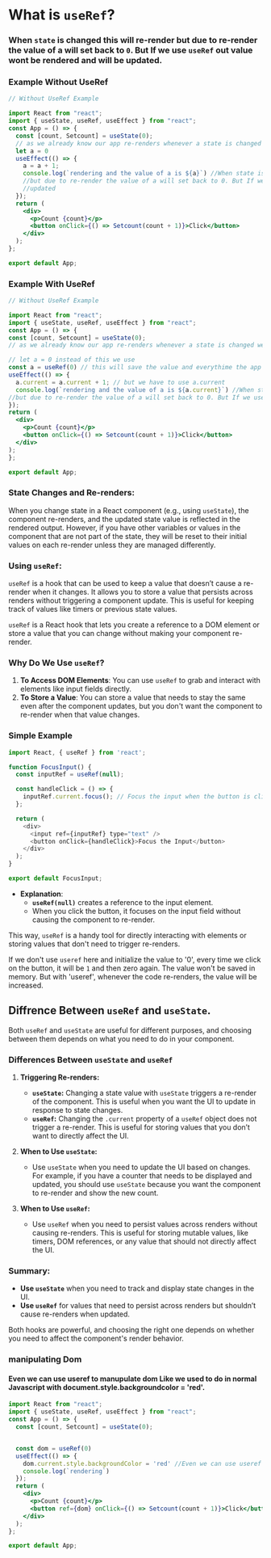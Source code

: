 # **What is `useRef`?**

### When `state` is changed this will re-render but due to re-render the value of a will set back to `0`. But If we use `useRef` out value wont be rendered and will be updated.

### Example Without UseRef
  ```jsx
  // Without UseRef Example
  
  import React from "react";
  import { useState, useRef, useEffect } from "react";
  const App = () => {
    const [count, Setcount] = useState(0);
    // as we already know our app re-renders whenever a state is changed we can see that with the help of useEffect
    let a = 0
    useEffect(() => { 
      a = a + 1;
      console.log(`rendering and the value of a is ${a}`) //When state is changed this will re-render
      //but due to re-render the value of a will set back to 0. But If we use useRef out value wont be rendered and will be 
      //updated
    });
    return (
      <div>
        <p>Count {count}</p>
        <button onClick={() => Setcount(count + 1)}>Click</button>
      </div>
    );
  };
  
  export default App;
  ```
### Example With UseRef
  ```jsx
  // Without UseRef Example

import React from "react";
import { useState, useRef, useEffect } from "react";
const App = () => {
  const [count, Setcount] = useState(0);
  // as we already know our app re-renders whenever a state is changed we can see that with the help of useEffect

  // let a = 0 instead of this we use
  const a = useRef(0) // this will save the value and everythime the app re-renders it will remain same and let the update do it thing.
  useEffect(() => { 
    a.current = a.current + 1; // but we have to use a.current 
    console.log(`rendering and the value of a is ${a.current}`) //When state is changed this will re-render
  //but due to re-render the value of a will set back to 0. But If we use useRef out value wont be rendered and will be updated
  });
  return (
    <div>
      <p>Count {count}</p>
      <button onClick={() => Setcount(count + 1)}>Click</button>
    </div>
  );
};

export default App;
```
### State Changes and Re-renders:

When you change state in a React component (e.g., using `useState`), the component re-renders, and the updated state value is reflected in the rendered output. However, if you have other variables or values in the component that are not part of the state, they will be reset to their initial values on each re-render unless they are managed differently.

### Using `useRef`:

`useRef` is a hook that can be used to keep a value that doesn’t cause a re-render when it changes. It allows you to store a value that persists across renders without triggering a component update. This is useful for keeping track of values like timers or previous state values.

`useRef` is a React hook that lets you create a reference to a DOM element or store a value that you can change without making your component re-render.

### **Why Do We Use `useRef`?**

1. **To Access DOM Elements**: You can use `useRef` to grab and interact with elements like input fields directly.
2. **To Store a Value**: You can store a value that needs to stay the same even after the component updates, but you don't want the component to re-render when that value changes.

### **Simple Example**

  ```javascript
  import React, { useRef } from 'react';
  
  function FocusInput() {
    const inputRef = useRef(null);
  
    const handleClick = () => {
      inputRef.current.focus(); // Focus the input when the button is clicked
    };
  
    return (
      <div>
        <input ref={inputRef} type="text" />
        <button onClick={handleClick}>Focus the Input</button>
      </div>
    );
  }
  
  export default FocusInput;
  ```

- **Explanation**: 
  - **`useRef(null)`** creates a reference to the input element.
  - When you click the button, it focuses on the input field without causing the component to re-render.

This way, `useRef` is a handy tool for directly interacting with elements or storing values that don't need to trigger re-renders.

If we don't use `useref` here and initialize the value to '0', every time we click on the button, it will be `1` and then zero again. The value won't be saved in memory.
But with 'useref', whenever the code re-renders, the value will be increased.

## Diffrence Between `useRef` and `useState`.

Both `useRef` and `useState` are useful for different purposes, and choosing between them depends on what you need to do in your component.

### Differences Between `useState` and `useRef`

1. **Triggering Re-renders:**
   - **`useState`:** Changing a state value with `useState` triggers a re-render of the component. This is useful when you want the UI to update in response to state changes.
   - **`useRef`:** Changing the `.current` property of a `useRef` object does not trigger a re-render. This is useful for storing values that you don’t want to directly affect the UI.

2. **When to Use `useState`:**
   - Use `useState` when you need to update the UI based on changes. For example, if you have a counter that needs to be displayed and updated, you should use `useState` because you want the component to re-render and show the new count.

3. **When to Use `useRef`:**
   - Use `useRef` when you need to persist values across renders without causing re-renders. This is useful for storing mutable values, like timers, DOM references, or any value that should not directly affect the UI.


### Summary:

- **Use `useState`** when you need to track and display state changes in the UI.
- **Use `useRef`** for values that need to persist across renders but shouldn’t cause re-renders when updated.

Both hooks are powerful, and choosing the right one depends on whether you need to affect the component's render behavior.


### manipulating Dom

#### Even we can use useref to manupulate dom Like we used to do in normal Javascript with document.style.backgroundcolor = 'red'.
  ```jsx
  import React from "react";
  import { useState, useRef, useEffect } from "react";
  const App = () => {
    const [count, Setcount] = useState(0);
  
  
    const dom = useRef(0) 
    useEffect(() => { 
      dom.current.style.backgroundColor = 'red' //Even we can use useref to manupulate dom Like we used to do in normal Javascript with document.style.backgroundcolor = 'red'.
      console.log(`rendering`)
    });
    return (
      <div>
        <p>Count {count}</p>
        <button ref={dom} onClick={() => Setcount(count + 1)}>Click</button>
      </div>
    );
  };
  
  export default App;
  ```

